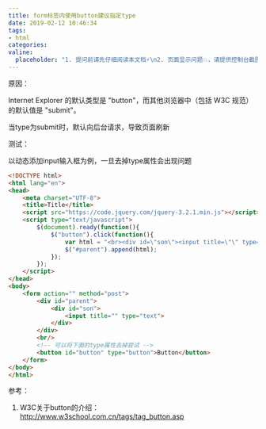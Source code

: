 ```yaml
---
title: form标签内使用button建议指定type
date: 2019-02-12 10:46:34
tags:
- html
categories:
valine:
  placeholder: "1. 提问前请先仔细阅读本文档⚡\n2. 页面显示问题💥，请提供控制台截图📸或者您的测试网址\n3. 其他任何报错💣，请提供详细描述和截图📸，祝食用愉快💪"
---
```


原因：

Internet Explorer 的默认类型是 "button"，而其他浏览器中（包括 W3C 规范）的默认值是 "submit"。

当type为submit时，默认向后台请求，导致页面刷新

 

测试：

以动态添加input输入框为例，一旦去掉type属性会出现问题

```html
<!DOCTYPE html>
<html lang="en">
<head>
    <meta charset="UTF-8">
    <title>Title</title>
    <script src="https://code.jquery.com/jquery-3.2.1.min.js"></script>
    <script type="text/javascript">
        $(document).ready(function(){
            $("button").click(function(){
                var html = "<br><div id=\"son\"><input title=\"\" type=\"text\"></div>";
                $("#parent").append(html);
            });
        });
    </script>
</head>
<body>
    <form action="" method="post">
        <div id="parent">
            <div id="son">
                <input title="" type="text">
            </div>
        </div>
        <br/>
        <!-- 可以将下面的type属性去掉尝试 -->
        <button id="button" type="button">Button</button>
    </form>
</body>
</html>
```

参考：

1. W3C关于button的介绍：http://www.w3school.com.cn/tags/tag_button.asp
